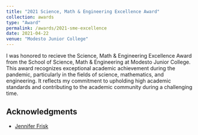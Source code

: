 ```yaml
---
title: "2021 Science, Math & Engineering Excellence Award"
collection: awards
type: "Award"
permalink: /awards/2021-sme-excellence
date: 2021-04-22
venue: "Modesto Junior College"
---
```


I was honored to recieve the Science, Math & Engineering Excellence Award from the School of Science, Math & Engineering at Modesto Junior College. This award recognizes exceptional academic achievement during the pandemic, particularly in the fields of science, mathematics, and engineering. It reflects my commitment to upholding high academic standards and contributing to the academic community during a challenging time.

## Acknowledgments
* [Jennifer Frisk](https://www.linkedin.com/in/jennifer-mm-frisk/)
